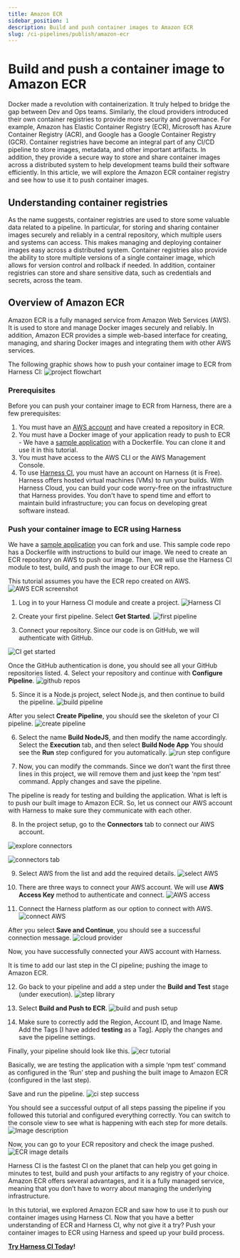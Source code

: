 ```yaml
---
title: Amazon ECR
sidebar_position: 1
description: Build and push container images to Amazon ECR
slug: /ci-pipelines/publish/amazon-ecr
---
```


# Build and push a container image to Amazon ECR

Docker made a revolution with containerization. It truly helped to bridge the gap between Dev and Ops teams. Similarly, the cloud providers introduced their own container registries to provide more security and governance. For example, Amazon has Elastic Container Registry (ECR), Microsoft has Azure Container Registry (ACR), and Google has a Google Container Registry (GCR). Container registries have become an integral part of any CI/CD pipeline to store images, metadata, and other important artifacts. In addition, they provide a secure way to store and share container images across a distributed system to help development teams build their software efficiently. In this article, we will explore the Amazon ECR container registry and see how to use it to push container images.

## Understanding container registries
As the name suggests, container registries are used to store some valuable data related to a pipeline. In particular, for storing and sharing container images securely and reliably in a central repository, which multiple users and systems can access. This makes managing and deploying container images easy across a distributed system. Container registries also provide the ability to store multiple versions of a single container image, which allows for version control and rollback if needed. In addition, container registries can store and share sensitive data, such as credentials and secrets, across the team.

## Overview of Amazon ECR
Amazon ECR is a fully managed service from Amazon Web Services (AWS). It is used to store and manage Docker images securely and reliably. In addition, Amazon ECR provides a simple web-based interface for creating, managing, and sharing Docker images and integrating them with other AWS services. 

The following graphic shows how to push your container image to ECR from Harness CI:
![project flowchart](../static/ci-tutorial-build-push-ecr/pipeline_flow_chart.png)

### Prerequisites
Before you can push your container image to ECR from Harness, there are a few prerequisites:
1. You must have an [AWS account](https://aws.amazon.com/resources/create-account/) and have created a repository in ECR.
2. You must have a Docker image of your application ready to push to ECR - We have a [sample application](https://github.com/pavanbelagatti/harness-ci-example) with a Dockerfile. You can clone it and use it in this tutorial. 
3. You must have access to the AWS CLI or the AWS Management Console. 
4. To use [Harness CI](https://app.harness.io/auth/#/signup/?module=ci&?utm_source=website&utm_medium=harness-developer-hub&utm_campaign=ci-plg&utm_content=get-started), you must have an account on Harness (it is Free). Harness offers hosted virtual machines (VMs) to run your builds. With Harness Cloud, you can build your code worry-free on the infrastructure that Harness provides. You don't have to spend time and effort to maintain build infrastructure; you can focus on developing great software instead.

### Push your container image to ECR using Harness

We have a [sample application](https://github.com/pavanbelagatti/harness-ci-example) you can fork and use. This sample code repo has a Dockerfile with instructions to build our image. We need to create an ECR repository on AWS to push our image. Then, we will use the Harness CI module to test, build, and push the image to our ECR repo. 

This tutorial assumes you have the ECR repo created on AWS. 
![AWS ECR screenshot](../static/ci-tutorial-build-push-ecr/ECR_AWS_screenshot.png)

1. Log in to your Harness CI module and create a project.
![Harness CI](../static/ci-tutorial-build-push-ecr/CI_Project_creation.png)

2. Create your first pipeline. Select **Get Started**.
![first pipeline](../static/ci-tutorial-build-push-ecr/CI_getstarted.png)

3. Connect your repository. Since our code is on GitHub, we will authenticate with GitHub. 

![CI get started](../static/ci-tutorial-build-push-ecr/code_repo_list.png)

Once the GitHub authentication is done, you should see all your GitHub repositories listed.
4. Select your repository and continue with **Configure Pipeline**.
![github repos](../static/ci-tutorial-build-push-ecr/select_repos.png)

5. Since it is a Node.js project, select Node.js, and then continue to build the pipeline.
![build pipeline](../static/ci-tutorial-build-push-ecr/configure_pipeline.png)

After you select **Create Pipeline**, you should see the skeleton of your CI pipeline.
![create pipeline](../static/ci-tutorial-build-push-ecr/build_node_app.png)

6. Select the name **Build NodeJS**, and then modify the name accordingly. Select the **Execution** tab, and then select **Build Node App** You should see the **Run** step configured for you automatically. 
![run step configure](../static/ci-tutorial-build-push-ecr/run_step_configuration.png)

7. Now, you can modify the commands. Since we don’t want the first three lines in this project, we will remove them and just keep the ‘npm test’ command. Apply changes and save the pipeline.

The pipeline is ready for testing and building the application. What is left is to push our built image to Amazon ECR. So, let us connect our AWS account with Harness to make sure they communicate with each other. 

8. In the project setup, go to the **Connectors** tab to connect our AWS account.

![explore connectors](../static/ci-tutorial-build-push-ecr/explore_connectors.png)

![connectors tab](../static/ci-tutorial-build-push-ecr/connectors.png)

9. Select AWS from the list and add the required details. 
![select AWS](../static/ci-tutorial-build-push-ecr/aws_connector_overview.png)

10. There are three ways to connect your AWS account. We will use **AWS Access Key** method to authenticate and connect.
![AWS access](../static/ci-tutorial-build-push-ecr/AWS_Access.png)

11. Connect the Harness platform as our option to connect with AWS.
![connect AWS](../static/ci-tutorial-build-push-ecr/connect_provider.png)

After you select **Save and Continue**, you should see a successful connection message.
![cloud provider](../static/ci-tutorial-build-push-ecr/cloud_provider_success.png)

Now, you have successfully connected your AWS account with Harness.

It is time to add our last step in the CI pipeline; pushing the image to Amazon ECR.

12. Go back to your pipeline and add a step under the **Build and Test** stage (under execution). 
![step library](../static/ci-tutorial-build-push-ecr/step_library.png)

13. Select **Build and Push to ECR**.
![build and push setup](../static/ci-tutorial-build-push-ecr/build_push_step.png)

14. Make sure to correctly add the Region, Account ID, and Image Name. Add the Tags [I have added **testing** as a Tag]. Apply the changes and save the pipeline settings.

Finally, your pipeline should look like this.
![ecr tutorial](../static/ci-tutorial-build-push-ecr/ECR_tutorial.png)

Basically, we are testing the application with a simple ‘npm test’ command as configured in the ‘Run’ step and pushing the built image to Amazon ECR (configured in the last step).

Save and run the pipeline.
![ci step success](../static/ci-tutorial-build-push-ecr/CI_step_success.png)

You should see a successful output of all steps passing the pipeline if you followed this tutorial and configured everything correctly. You can switch to the console view to see what is happening with each step for more details. 
![Image description](../static/ci-tutorial-build-push-ecr/push_ecr_console_view.png)

Now, you can go to your ECR repository and check the image pushed. 
![ECR image details](../static/ci-tutorial-build-push-ecr/ecr_image_details.png)

Harness CI is the fastest CI on the planet that can help you get going in minutes to test, build and push your artifacts to any registry of your choice. Amazon ECR offers several advantages, and it is a fully managed service, meaning that you don’t have to worry about managing the underlying infrastructure. 

In this tutorial, we explored Amazon ECR and saw how to use it to push our container images using Harness CI. Now that you have a better understanding of ECR and Harness CI, why not give it a try? Push your container images to ECR using Harness and speed up your build process.

**[Try Harness CI Today](https://app.harness.io/auth/#/signup/?module=ci&?utm_source=website&utm_medium=harness-developer-hub&utm_campaign=ci-plg&utm_content=get-started)!**
